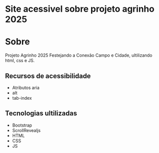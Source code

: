 # Site acessivel sobre projeto agrinho 2025
# Sobre
Projeto Agrinho 2025 Festejando a Conexão Campo e Cidade, ultilizando html, css e JS.
## Recursos de acessibilidade
- Atributos aria
- alt
- tab-index
## Tecnologias ultilizadas
- Bootstrap
- ScrollRevealjs
- HTML
- CSS
- JS